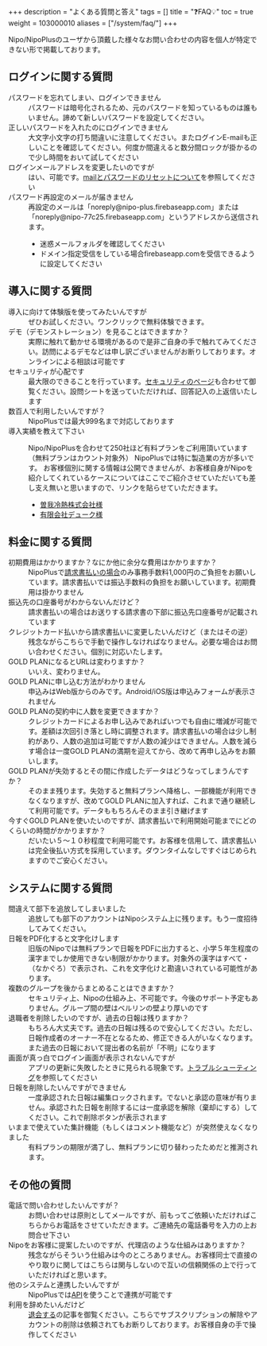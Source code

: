 +++
description = "よくある質問と答え"
tags = []
title = "❓FAQ💡"
toc = true
weight = 103000010
aliases = ["/system/faq/"]
+++


Nipo/NipoPlusのユーザから頂戴した様々なお問い合わせの内容を個人が特定できない形で掲載しております。  

## ログインに関する質問

<dl class="faq">
<dt>パスワードを忘れてしまい、ログインできません</dt>
<dd>パスワードは暗号化されるため、元のパスワードを知っているものは誰もいません。諦めて新しいパスワードを設定してください。</dd>
<dt>正しいパスワードを入れたのにログインできません</dt>
<dd>大文字小文字の打ち間違いに注意してください。またログインE-mailも正しいことを確認してください。何度か間違えると数分間ロックが掛かるので少し時間をおいて試してください</dd>
<dt>ログインメールアドレスを変更したいのですが</dt>
<dd>はい、可能です。<a href="docs/manual/account/email/">mailとパスワードのリセットについて</a>を参照してください</dd>
<dt>パスワード再設定のメールが届きません</dt>
<dd><div>再設定のメールは「noreply@nipo-plus.firebaseapp.com」または「noreply@nipo-77c25.firebaseapp.com」というアドレスから送信されます。<ul style="display:block"><li>迷惑メールフォルダを確認してください</li><li>ドメイン指定受信をしている場合firebaseapp.comを受信できるように設定してください</li></ul></div></dd>
</dl>


## 導入に関する質問

<dl class="faq">
<dt>導入に向けて体験版を使ってみたいんですが</dt>
<dd>ぜひお試しください。ワンクリックで無料体験できます。</dd>
<dt>デモ（デモンストレーション）を見ることはできますか？</dt>
<dd>実際に触れて動かせる環境があるので是非ご自身の手で触れてみてください。訪問によるデモなどは申し訳ございませんがお断りしております。オンラインによる相談は可能です</dd>
<dt>セキュリティが心配です</dt>
<dd>最大限のできることを行っています。<a href="/docs/system/security/">セキュリティのページ</a>も合わせて御覧ください。設問シートを送っていただければ、回答記入の上返信いたします</dd>
<dt>数百人で利用したいんですが？</dt>
<dd>NipoPlusでは最大999名まで対応しております</dd>
<dt>導入実績を教えて下さい</dt>
<dd>
<div>

Nipo/NipoPlusを合わせて250社ほど有料プランをご利用頂いています（無料プランはカウント対象外）
NipoPlusでは特に製造業の方が多いです。
お客様個別に関する情報は公開できませんが、お客様自身がNipoを紹介してくれているケースについてはここでご紹介させていただいても差し支え無いと思いますので、リンクを貼らせていただきます。
<ul>
<li><a href="https://www.sogareinetsu.com/worklog/nipo/">曽我冷熱株式会社様</a></li>
<li><a href="https://ameblo.jp/dukeblog-life/entry-12452375114.html">有限会社デューク様</a></li>
</ul>
</div>
</dd>
</dl>

## 料金に関する質問

<dl class="faq">
<dt>初期費用はかかりますか？なにか他に余分な費用はかかりますか？</dt>
<dd>NipoPlusで<a href="/docs/price/invoice/">請求書払いの場合</a>のみ事務手数料1,000円のご負担をお願いしています。請求書払いでは振込手数料の負担をお願いしています。初期費用は掛かりません</dd>
<dt>振込先の口座番号がわからないんだけど？</dt>
<dd>請求書払いの場合はお送りする請求書の下部に振込先口座番号が記載されています</dd>
<dt>クレジットカード払いから請求書払いに変更したいんだけど（またはその逆）</dt>
<dd>残念ながらこちらで手動で操作しなければなりません。必要な場合はお問い合わせください。個別に対応いたします。</dd>
<dt>GOLD PLANになるとURLは変わりますか？</dt>
<dd>いいえ、変わりません。</dd>
<dt>GOLD PLANに申し込む方法がわかりません</dt>
<dd>申込みはWeb版からのみです。Android/iOS版は申込みフォームが表示されません</dd>
<dt>GOLD PLANの契約中に人数を変更できますか？</dt>
<dd>クレジットカードによるお申し込みであればいつでも自由に増減が可能です。差額は次回引き落とし時に調整されます。請求書払いの場合は少し制約があり、人数の追加は可能ですが人数の減少はできません。人数を減らす場合は一度GOLD PLANの満期を迎えてから、改めて再申し込みをお願いします。</dd>
<dt>GOLD PLANが失効するとその間に作成したデータはどうなってしまうんですか？</dt>
<dd>そのまま残ります。失効すると無料プランへ降格し、一部機能が利用できなくなりますが、改めてGOLD PLANに加入すれば、これまで通り継続して利用可能です。データももちろんそのまま引き継げます</dd>
<dt>今すぐGOLD PLANを使いたいのですが、請求書払いで利用開始可能までにどのくらいの時間がかかりますか？</dt>
<dd>だいたい５〜１０秒程度で利用可能です。お客様を信用して、請求書払いは完全後払い方式を採用しています。ダウンタイムなしですぐはじめられますのでご安心ください。</dd>
</dl>

## システムに関する質問

<dl class="faq">
<dt>間違えて部下を追放してしまいました</dt>
<dd>追放しても部下のアカウントはNipoシステム上に残ります。もう一度招待してみてください。</dd>
<dt>日報をPDF化すると文字化けします</dt>
<dd>旧版のNipoでは無料プランで日報をPDFに出力すると、小学５年生程度の漢字までしか使用できない制限がかかります。対象外の漢字はすべて・（なかぐろ）で表示され、これを文字化けと勘違いされている可能性があります。</dd>
<dt>複数のグループを後からまとめることはできますか？</dt>
<dd>セキュリティ上、Nipoの仕組み上、不可能です。今後のサポート予定もありません。グループ間の壁はベルリンの壁より厚いのです</dd>
<dt>退職者を削除したいのですが、過去の日報は残りますか？</dt>
<dd>もちろん大丈夫です。過去の日報は残るので安心してください。ただし、日報作成者のオーナー不在となるため、修正できる人がいなくなります。また過去の日報において提出者の名前が「不明」になります</dd>
<dt>画面が真っ白でログイン画面が表示されないんですが</dt>
<dd>アプリの更新に失敗したときに見られる現象です。<a href="/docs/system/fix/">トラブルシューティング</a>を参照してください</dd>
<dt>日報を削除したいんですができません</dt>
<dd>一度承認された日報は編集ロックされます。でないと承認の意味が有りません。承認された日報を削除するには一度承認を解除（棄却にする）してください。これで削除ボタンが表示されます</dd>
<dt>いままで使えていた集計機能（もしくはコメント機能など）が突然使えなくなりました</dt>
<dd>有料プランの期限が満了し、無料プランに切り替わったためだと推測されます。</dd>
</dl>

## その他の質問

<dl class="faq">
<dt>電話で問い合わせしたいんですが？</dt>
<dd>お問い合わせは原則としてメールですが、前もってご依頼いただければこちらからお電話をさせていただきます。ご連絡先の電話番号を入力の上お問合せ下さい</dd>
<dt>Nipoをお客様に提案したいのですが、代理店のような仕組みはありますか？</dt>
<dd>残念ながらそういう仕組みは今のところありません。お客様同士で直接のやり取りに関してはこちらは関与しないので互いの信頼関係の上で行っていただければと思います。</dd>
<dt>他のシステムと連携したいんですが</dt>
<dd>NipoPlusでは<a href="/docs/manual/api/">API</a>を使うことで連携が可能です</dd>
<dt>利用を辞めたいんだけど</dt>
<dd><a href="/docs/manual/remove/org/">退会する</a>の記事を御覧ください。こちらでサブスクリプションの解除やアカウントの削除は依頼されてもお断りしております。お客様自身の手で操作してください</dd>
</dl>
